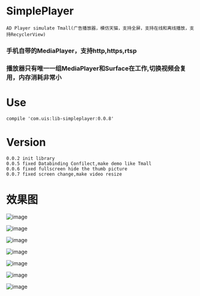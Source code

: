 # SimplePlayer
    AD Player simulate Tmall(广告播放器，模仿天猫，支持全屏，支持在线和离线播放，支持RecyclerView)

### 手机自带的MediaPlayer，支持http,https,rtsp

### 播放器只有唯一一组MediaPlayer和Surface在工作,切换视频会复用，内存消耗非常小

# Use
    compile 'com.uis:lib-simpleplayer:0.0.8'
# Version
    0.0.2 init library
    0.0.5 fixed Databinding Confilect,make demo like Tmall
    0.0.6 fixed fullscreen hide the thumb picture
    0.0.7 fixed screen change,make video resize
# 效果图
![image](/snapshot/2017-1.png)

![image](/snapshot/2017-2.png)

![image](/snapshot/2017-3.png)

![image](/snapshot/2017-11.png)

![image](/snapshot/2017-12.png)

![image](/snapshot/device-2017-002.png)

![image](/snapshot/device-2017-003.png)